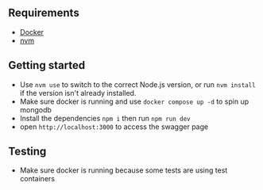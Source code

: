 ## Requirements

- [Docker](https://www.docker.com/)
- [nvm](https://github.com/nvm-sh/nvm)

## Getting started

- Use `nvm use` to switch to the correct Node.js version, or run `nvm install` if the version isn't already installed.
- Make sure docker is running and use `docker compose up -d` to spin up mongodb
- Install the dependencies `npm i` then run `npm run dev`
- open `http://localhost:3000` to access the swagger page

## Testing

- Make sure docker is running because some tests are using test containers
